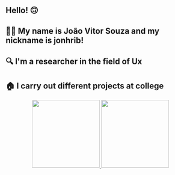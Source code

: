 ## Hello! 🙃
## 👨‍💻 My name is João Vitor Souza and my nickname is jonhrib!
## 🔍 I'm a researcher in the field of Ux
## 🏠 I carry out different projects at college
<div align="center">
  <a href="https://github.com/ThiaagoMP">
  <img height="180em" src="https://github-readme-stats.vercel.app/api?username=jonhrib&show_icons=true&theme=gruvbox&include_all_commits=true&count_private=true"/>
  <img height="180em" src="https://github-readme-stats.vercel.app/api/top-langs/?username=jonhrib&layout=compact&langs_count=7&theme=gruvbox"/>
</div>
